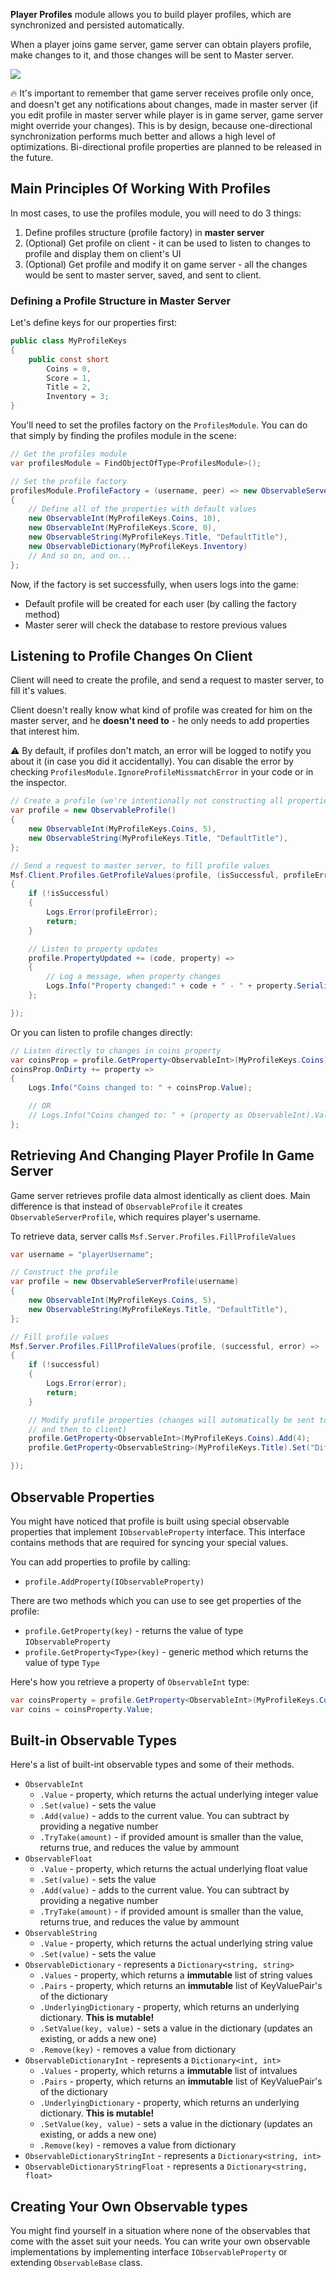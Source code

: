 **Player Profiles** module allows you to build player profiles, which are synchronized and persisted automatically.

When a player joins game server, game server can obtain players profile, make changes to it, and those changes will be sent to Master server.

![](http://i.imgur.com/pYZ9MhY.png)

:fire: It's important to remember that game server receives profile only once, and doesn't get any notifications about changes, made in master server (if you edit profile in master server while player is in game server, game server might override your changes). This is by design, because one-directional synchronization performs much better and allows a high level of optimizations. Bi-directional profile properties are planned to be released in the future.

## Main Principles Of Working With Profiles

In most cases, to use the profiles module, you will need to do 3 things:

1. Define profiles structure (profile factory) in **master server** 
1. (Optional) Get profile on client - it can be used to listen to changes to profile and display them on client's UI
1. (Optional) Get profile and modify it on game server - all the changes would be sent to master server, saved, and sent to client.

### Defining a Profile Structure in Master Server

Let's define keys for our properties first:

``` C#
public class MyProfileKeys
{
    public const short
        Coins = 0,
        Score = 1,
        Title = 2, 
        Inventory = 3;
}
```

You'll need to set the profiles factory on the `ProfilesModule`. You can do that simply by finding the profiles module in the scene:

``` C#
// Get the profiles module
var profilesModule = FindObjectOfType<ProfilesModule>();

// Set the profile factory
profilesModule.ProfileFactory = (username, peer) => new ObservableServerProfile(username)
{
    // Define all of the properties with default values
    new ObservableInt(MyProfileKeys.Coins, 10),
    new ObservableInt(MyProfileKeys.Score, 0),
    new ObservableString(MyProfileKeys.Title, "DefaultTitle"),
    new ObservableDictionary(MyProfileKeys.Inventory)
    // And so on, and on...
};

```

Now, if the factory is set successfully, when users logs into the game:

* Default profile will be created for each user (by calling the factory method)
* Master serer will check the database to restore previous values

## Listening to Profile Changes On Client

Client will need to create the profile, and send a request to master server, to fill it's values.

Client doesn't really know what kind of profile was created for him on the master server, and he **doesn't need to** - he only needs to add properties that interest him.

:warning: By default, if profiles don't match, an error will be logged to notify you about it (in case you did it accidentally). You can disable the error by checking `ProfilesModule.IgnoreProfileMissmatchError` in your code or in the inspector.

``` C#
// Create a profile (we're intentionally not constructing all properties)
var profile = new ObservableProfile()
{
    new ObservableInt(MyProfileKeys.Coins, 5),
    new ObservableString(MyProfileKeys.Title, "DefaultTitle"),
};

// Send a request to master server, to fill profile values
Msf.Client.Profiles.GetProfileValues(profile, (isSuccessful, profileError) =>
{
    if (!isSuccessful)
    {
        Logs.Error(profileError);
        return;
    }

    // Listen to property updates
    profile.PropertyUpdated += (code, property) =>
    {
        // Log a message, when property changes
        Logs.Info("Property changed:" + code + " - " + property.SerializeToString());
    };

});
```

Or you can listen to profile changes directly:

``` C#
// Listen directly to changes in coins property
var coinsProp = profile.GetProperty<ObservableInt>(MyProfileKeys.Coins);
coinsProp.OnDirty += property =>
{
    Logs.Info("Coins changed to: " + coinsProp.Value);

    // OR
    // Logs.Info("Coins changed to: " + (property as ObservableInt).Value);
};
```

## Retrieving And Changing Player Profile In Game Server

Game server retrieves profile data almost identically as client does. Main difference is that instead of `ObservableProfile` it creates `ObservableServerProfile`, which requires player's username.

To retrieve data, server calls `Msf.Server.Profiles.FillProfileValues`

``` C#
var username = "playerUsername";

// Construct the profile
var profile = new ObservableServerProfile(username)
{
    new ObservableInt(MyProfileKeys.Coins, 5),
    new ObservableString(MyProfileKeys.Title, "DefaultTitle"),
};

// Fill profile values
Msf.Server.Profiles.FillProfileValues(profile, (successful, error) =>
{
    if (!successful)
    {
        Logs.Error(error);
        return;
    }

    // Modify profile properties (changes will automatically be sent to the master server, 
    // and then to client)
    profile.GetProperty<ObservableInt>(MyProfileKeys.Coins).Add(4);
    profile.GetProperty<ObservableString>(MyProfileKeys.Title).Set("DifferentTitle");

});
```

## Observable Properties

You might have noticed that profile is built using special observable properties that implement `IObservableProperty` interface. This interface contains methods that are required for syncing your special values.

You can add properties to profile by calling:
* `profile.AddProperty(IObservableProperty)`

There are two methods which you can use to see get properties of the profile:
* `profile.GetProperty(key)` - returns the value of type `IObservableProperty`
* `profile.GetProperty<Type>(key)` - generic method which returns the value of type `Type`

Here's how you retrieve a property of `ObservableInt` type: 

``` C#
var coinsProperty = profile.GetProperty<ObservableInt>(MyProfileKeys.Coins);
var coins = coinsProperty.Value;
```

## Built-in Observable Types

Here's a list of built-int observable types and some of their methods.
* `ObservableInt`
  * `.Value` - property, which returns the actual underlying integer value
  * `.Set(value)` - sets the value
  * `.Add(value)` - adds to the current value. You can subtract by providing a negative number
  * `.TryTake(amount)` - if provided amount is smaller than the value, returns true, and reduces the value by ammount
* `ObservableFloat`
  * `.Value` - property, which returns the actual underlying float value
  * `.Set(value)` - sets the value
  * `.Add(value)` - adds to the current value. You can subtract by providing a negative number
  * `.TryTake(amount)` - if provided amount is smaller than the value, returns true, and reduces the value by ammount
* `ObservableString`
  * `.Value` - property, which returns the actual underlying string value
  * `.Set(value)` - sets the value
* `ObservableDictionary` - represents a `Dictionary<string, string>`
  * `.Values` - property, which returns a **immutable** list of string values
  * `.Pairs` - property, which returns an **immutable** list of KeyValuePair's of the dictionary
  * `.UnderlyingDictionary` - property, which returns an underlying dictionary. **This is mutable!**
  * `.SetValue(key, value)` - sets a value in the dictionary (updates an existing, or adds a new one)
  * `.Remove(key)` - removes a value from dictionary
* `ObservableDictionaryInt` - represents a `Dictionary<int, int>`
  * `.Values` - property, which returns a **immutable** list of intvalues
  * `.Pairs` - property, which returns an **immutable** list of KeyValuePair's of the dictionary
  * `.UnderlyingDictionary` - property, which returns an underlying dictionary. **This is mutable!**
  * `.SetValue(key, value)` - sets a value in the dictionary (updates an existing, or adds a new one)
  * `.Remove(key)` - removes a value from dictionary
* `ObservableDictionaryStringInt` - represents a `Dictionary<string, int>`
* `ObservableDictionaryStringFloat` - represents a `Dictionary<string, float>`

## Creating Your Own Observable types

You might find yourself in a situation where none of the observables that come with the asset suit your needs. You can write your own observable implementations by implementing interface `IObservableProperty` or extending `ObservableBase` class.

